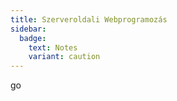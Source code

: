 ```yaml
---
title: Szerveroldali Webprogramozás
sidebar:
  badge:
    text: Notes
    variant: caution
---
```


go
